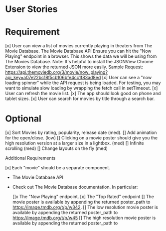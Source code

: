 # User Stories

# Requirement

  [x] User can view a list of movies currently playing in theaters from The Movie Database.
        The Movie Database API
        Ensure you can hit the "Now Playing" endpoint in a browser. This shows the data we will be using from The Movies Database.
        Note: It's helpful to install the JSONView Chrome Extension to view the returned JSON more easily.
        Sample Request: https://api.themoviedb.org/3/movie/now_playing?api_key=a07e22bc18f5cb106bfe4cc1f83ad8ed
  [x]  User can see a "now loading spinner" while the API request is being loaded. For testing, you may want to simulate slow loading by wrapping the fetch call in setTimeout.
  [x]  User can refresh the movie list.
  [x]  The app should look good on phone and tablet sizes.
  [x]  User can search for movies by title through a search bar.

# Optional
  [x]  Sort Movies by rating, popularity, release date (med).
  []  Add animation for the open/close. (low)
  []  Clicking on a movie poster should give you the high resolution version at a larger size in a lightbox. (med)
  []  Infinite scrolling (med)
  []  Change layouts on the fly (med)

Additional Requirements

  [x]  Each "movie" should be a separate component.

- The Movie Database API

- Check out The Movie Database documentation. In particular:

  []x  The "Now Playing" endpoint.
  [x]  The "Top Rated" endpoint
  []  The movie poster is available by appending the returned poster_path to https://image.tmdb.org/t/p/w342.
  []  The low resolution movie poster is available by appending the returned poster_path to https://image.tmdb.org/t/p/w45
  []  The high resolution movie poster is available by appending the returned poster_path to
